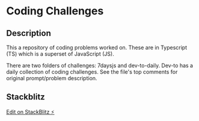 # Coding Challenges

## Description

This a repository of coding problems worked on. These are in Typescript (TS) which is a superset of JavaScript (JS).

There are two folders of challenges: 7daysjs and dev-to-daily.
Dev-to has a daily collection of coding challenges. See the file's top comments for original prompt/problem description.

## Stackblitz

[Edit on StackBlitz ⚡️](https://stackblitz.com/edit/typescript-fpi9wg)
